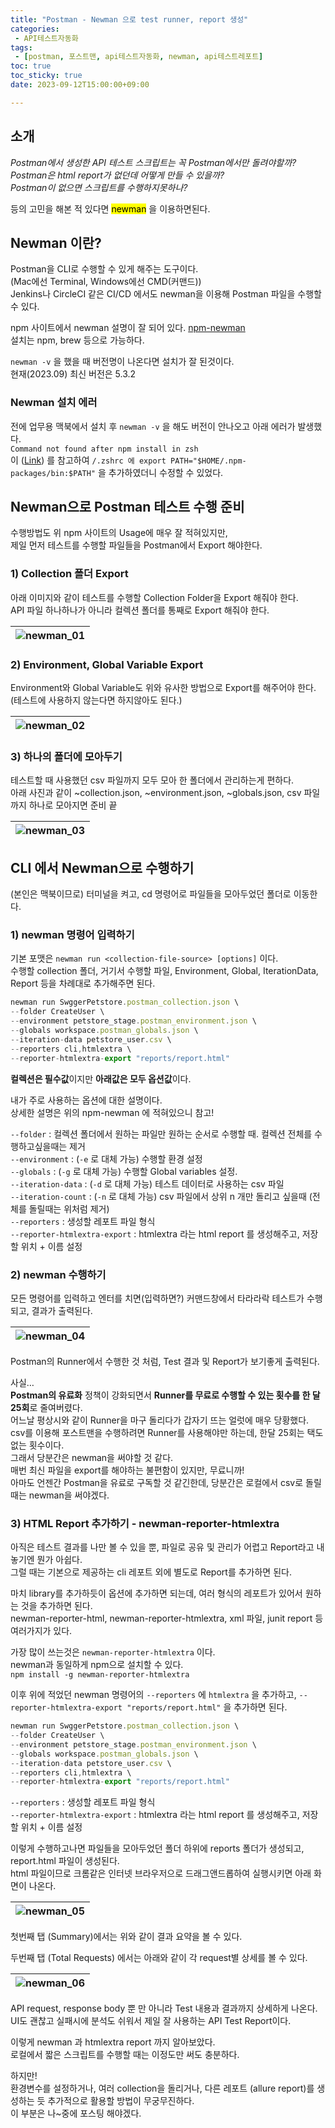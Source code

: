```yaml
---
title: "Postman - Newman 으로 test runner, report 생성"
categories:
 - API테스트자동화
tags:
 - [postman, 포스트맨, api테스트자동화, newman, api테스트레포트]
toc: true
toc_sticky: true
date: 2023-09-12T15:00:00+09:00

---
```


<h2 id="소개">소개</h2>
<p><em>Postman에서 생성한 API 테스트 스크립트는 꼭 Postman에서만 돌려야할까?<br>
Postman은 html report가 없던데 어떻게 만들 수 있을까?<br>
Postman이 없으면 스크립트를 수행하지못하나?</em></p>
<p>등의 고민을 해본 적 있다면 <mark>newman</mark> 을 이용하면된다.</p>
<h2 id="newman-이란">Newman 이란?</h2>
<p>Postman을 CLI로 수행할 수 있게 해주는 도구이다.<br>
(Mac에선 Terminal, Windows에선 CMD(커맨드))<br>
Jenkins나 CircleCI 같은 CI/CD 에서도 newman을 이용해 Postman 파일을 수행할 수 있다.</p>
<p>npm 사이트에서 newman 설명이 잘 되어 있다. <a href="https://www.npmjs.com/package/newman?activeTab=readme">npm-newman</a><br>
설치는 npm, brew 등으로 가능하다.</p>
<p><code>newman -v</code> 을 했을 때 버전명이 나온다면 설치가 잘 된것이다.<br>
현재(2023.09) 최신 버전은 5.3.2</p>
<h3 id="newman-설치-에러">Newman 설치 에러</h3>
<p>전에 업무용 맥북에서 설치 후 <code>newman -v</code> 을 해도 버전이 안나오고 아래 에러가 발생했다.<br>
<code>Command not found after npm install in zsh</code><br>
이 (<a href="https://stackoverflow.com/questions/12743928/command-not-found-after-npm-install-in-zsh">Link</a>) 를 참고하여  <code>/.zshrc 에 export PATH="$HOME/.npm-packages/bin:$PATH"</code> 을 추가하였더니 수정할 수 있었다.</p>
<h2 id="newman으로-postman-테스트-수행-준비">Newman으로 Postman 테스트 수행 준비</h2>
<p>수행방법도 위 npm 사이트의 Usage에 매우 잘 적혀있지만,<br>
제일 먼저 테스트를 수행할 파일들을 Postman에서 Export 해야한다.</p>
<h3 id="collection-폴더-export">1) Collection 폴더 Export</h3>
<p>아래 이미지와 같이 테스트를 수행할 Collection Folder을 Export 해줘야 한다.<br>
API 파일 하나하나가 아니라 컬렉션 폴더를 통째로 Export 해줘야 한다.</p>

<table>
<thead>
<tr>
<th><img src="/assets/images/postman_newman_01.png" alt="newman_01"></th>
</tr>
</thead>
<tbody></tbody>
</table><h3 id="environment-global-variable-export">2) Environment, Global Variable Export</h3>
<p>Environment와 Global Variable도 위와 유사한 방법으로 Export를 해주어야 한다.<br>
(테스트에 사용하지 않는다면 하지않아도 된다.)</p>

<table>
<thead>
<tr>
<th><img src="/assets/images/postman_newman_02.png" alt="newman_02"></th>
</tr>
</thead>
<tbody></tbody>
</table><h3 id="하나의-폴더에-모아두기">3) 하나의 폴더에 모아두기</h3>
<p>테스트할 때 사용했던 csv 파일까지 모두 모아 한 폴더에서 관리하는게 편하다.<br>
아래 사진과 같이 ~collection.json, ~environment.json, ~globals.json, csv 파일까지 하나로 모아지면 준비 끝</p>

<table>
<thead>
<tr>
<th><img src="/assets/images/postman_newman_03.png" alt="newman_03"></th>
</tr>
</thead>
<tbody></tbody>
</table><h2 id="cli-에서-newman으로-수행하기">CLI 에서 Newman으로 수행하기</h2>
<p>(본인은 맥북이므로) 터미널을 켜고, cd 명령어로 파일들을 모아두었던 폴더로 이동한다.</p>
<h3 id="newman-명령어-입력하기">1) newman 명령어 입력하기</h3>
<p>기본 포맷은 <code>newman run &lt;collection-file-source&gt; [options]</code> 이다.<br>
수행할 collection 폴더, 거기서 수행할 파일, Environment, Global, IterationData, Report 등을 차례대로 추가해주면 된다.</p>

```javascript
newman run SwggerPetstore.postman_collection.json \
--folder CreateUser \
--environment petstore_stage.postman_environment.json \
--globals workspace.postman_globals.json \
--iteration-data petstore_user.csv \
--reporters cli,htmlextra \
--reporter-htmlextra-export "reports/report.html" 
```
<p><strong>컬렉션은 필수값</strong>이지만 <strong>아래값은 모두 옵션값</strong>이다.</p>
<p>내가 주로 사용하는 옵션에 대한 설명이다.<br>
상세한 설명은 위의 npm-newman 에 적혀있으니 참고!</p>
<p><code>--folder</code> : 컬렉션 폴더에서 원하는 파일만 원하는 순서로 수행할 때. 컬렉션 전체를 수행하고싶을때는 제거<br>
<code>--environment</code> : (<code>-e</code> 로 대체 가능) 수행할 환경 설정<br>
<code>--globals</code> : (<code>-g</code> 로 대체 가능) 수행할 Global variables 설정.<br>
<code>--iteration-data</code> : (<code>-d</code> 로 대체 가능) 테스트 데이터로 사용하는 csv 파일<br>
<code>--iteration-count</code> : (<code>-n</code> 로 대체 가능) csv 파일에서 상위 n 개만 돌리고 싶을때 (전체를 돌릴때는 위처럼 제거)<br>
<code>--reporters</code> :  생성할 레포트 파일 형식<br>
<code>--reporter-htmlextra-export</code> :  htmlextra 라는 html report 를 생성해주고, 저장할 위치 + 이름 설정</p>
<h3 id="newman-수행하기">2) newman 수행하기</h3>
<p>모든 명령어를 입력하고 엔터를 치면(입력하면?) 커맨드창에서 타라라락 테스트가 수행되고, 결과가 출력된다.</p>

<table>
<thead>
<tr>
<th><img src="/assets/images/postman_newman_04.png" alt="newman_04"></th>
</tr>
</thead>
<tbody></tbody>
</table><p>Postman의 Runner에서 수행한 것 처럼, Test 결과 및 Report가 보기좋게 출력된다.</p>
<p>사실…<br>
<strong>Postman의 유료화</strong> 정책이 강화되면서 <strong>Runner를 무료로 수행할 수 있는 횟수를 한 달 25회</strong>로 줄여버렸다.<br>
어느날 평상시와 같이 Runner을 마구 돌리다가 갑자기 뜨는 얼럿에 매우 당황했다.<br>
csv를 이용해 포스트맨을 수행하려면 Runner를 사용해야만 하는데, 한달 25회는 택도 없는 횟수이다.<br>
그래서 당분간은 newman을 써야할 것 같다.<br>
매번 최신 파일을 export를 해야하는 불편함이 있지만, 무료니까!<br>
아마도 언젠간 Postman을 유료로 구독할 것 같긴한데, 당분간은 로컬에서 csv로 돌릴때는 newman을 써야겠다.</p>
<h3 id="html-report-추가하기---newman-reporter-htmlextra">3) HTML Report 추가하기 - newman-reporter-htmlextra</h3>
<p>아직은 테스트 결과를 나만 볼 수 있을 뿐, 파일로 공유 및 관리가 어렵고 Report라고 내놓기엔 뭔가 아쉽다.<br>
그럴 때는 기본으로 제공하는 cli 레포트 외에 별도로 Report를 추가하면 된다.</p>
<p>마치 library를 추가하듯이 옵션에 추가하면 되는데, 여러 형식의 레포트가 있어서 원하는 것을 추가하면 된다.<br>
newman-reporter-html, newman-reporter-htmlextra, xml 파일, junit report 등 여러가지가 있다.</p>
<p>가장 많이 쓰는것은 <code>newman-reporter-htmlextra</code> 이다.<br>
newman과 동일하게 npm으로 설치할 수 있다.<br>
<code>npm install -g newman-reporter-htmlextra</code></p>
<p>이후 위에 적었던 newman 명령어의 <code>--reporters</code> 에 <code>htmlextra</code> 을 추가하고, <code>--reporter-htmlextra-export "reports/report.html"</code> 을 추가하면 된다.</p>

```javascript
newman run SwggerPetstore.postman_collection.json \
--folder CreateUser \
--environment petstore_stage.postman_environment.json \
--globals workspace.postman_globals.json \
--iteration-data petstore_user.csv \
--reporters cli,htmlextra \
--reporter-htmlextra-export "reports/report.html" 
```
<p><code>--reporters</code> :  생성할 레포트 파일 형식<br>
<code>--reporter-htmlextra-export</code> :  htmlextra 라는 html report 를 생성해주고, 저장할 위치 + 이름 설정</p>
<p>이렇게 수행하고나면 파일들을 모아두었던 폴더 하위에 reports 폴더가 생성되고, report.html 파일이 생성된다.<br>
html 파일이므로 크롬같은 인터넷 브라우저으로 드래그앤드롭하여 실행시키면 아래 화면이 나온다.</p>

<table>
<thead>
<tr>
<th><img src="/assets/images/postman_newman_05.png" alt="newman_05"></th>
</tr>
</thead>
<tbody></tbody>
</table><p>첫번째 탭 (Summary)에서는 위와 같이 결과 요약을 볼 수 있다.</p>
<p>두번째 탭 (Total Requests) 에서는 아래와 같이 각 request별 상세를 볼 수 있다.</p>

<table>
<thead>
<tr>
<th><img src="/assets/images/postman_newman_06.png" alt="newman_06"></th>
</tr>
</thead>
<tbody></tbody>
</table><p>API request, response body 뿐 만 아니라 Test 내용과 결과까지 상세하게 나온다.<br>
UI도 괜찮고 실패시에 분석도 쉬워서 제일 잘 사용하는 API Test Report이다.</p>
<p>이렇게 newman 과 htmlextra report 까지 알아보았다.<br>
로컬에서 짧은 스크립트를 수행할 때는 이정도만 써도 충분하다.</p>
<p>하지만!<br>
환경변수를 설정하거나, 여러 collection을 돌리거나, 다른 레포트 (allure report)를 생성하는 듯 추가적으로 활용할 방법이 무궁무진하다.<br>
이 부분은 나~중에 포스팅 해야겠다.</p>

